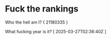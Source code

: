 # Fuck the rankings

Who the hell am I?
{ 21180335 }

What fucking year is it?
[ 2025-03-27T02:36:40Z ]

